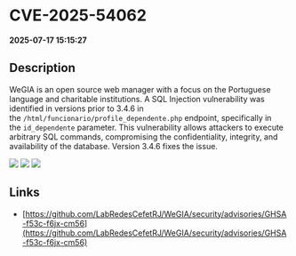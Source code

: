 # CVE-2025-54062

**2025-07-17 15:15:27**

## Description
WeGIA is an open source web manager with a focus on the Portuguese language and charitable institutions. A SQL Injection vulnerability was identified in versions prior to 3.4.6 in the `/html/funcionario/profile_dependente.php` endpoint, specifically in the `id_dependente` parameter. This vulnerability allows attackers to execute arbitrary SQL commands, compromising the confidentiality, integrity, and availability of the database. Version 3.4.6 fixes the issue.

![](https://img.shields.io/static/v1?label=Score&message=9.4&color=red)
![](https://img.shields.io/static/v1?label=Severity&message=CRITICAL&color=red)
![](https://img.shields.io/static/v1?label=CWE&message=SQL&color=green)

## Links
- [https://github.com/LabRedesCefetRJ/WeGIA/security/advisories/GHSA-f53c-f6jx-cm56](https://github.com/LabRedesCefetRJ/WeGIA/security/advisories/GHSA-f53c-f6jx-cm56)
